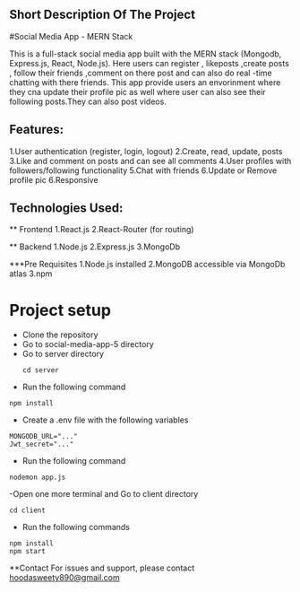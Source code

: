 ## Short Description Of The Project

#Social Media App - MERN Stack


This is a full-stack social media app built with the MERN stack (Mongodb, Express.js, React, Node.js). Here users can register , likeposts ,create posts , follow their friends ,comment on there post and can also do real -time chatting with there friends. This app provide users an envorinment where they cna update their profile pic as well where user can also see their following posts.They can also post videos.




## Features:
1.User authentication (register, login, logout)
2.Create, read, update,  posts
3.Like and comment on posts and can see all comments
4.User profiles with followers/following functionality
5.Chat with friends
6.Update or Remove profile pic
6.Responsive

## Technologies Used:

** Frontend
1.React.js
2.React-Router (for routing)

** Backend
1.Node.js
2.Express.js
3.MongoDb

***Pre Requisites
1.Node.js installed
2.MongoDB accessible via MongoDb atlas
3.npm

# Project setup
- Clone the repository
- Go to social-media-app-5 directory
- Go to server directory
  ```shell
  cd server
  ```
- Run the following command
```shell
npm install
```
- Create a .env file with the following variables
```.env
MONGODB_URL="..."
Jwt_secret="..."
```
- Run the following command
```shell
nodemon app.js
  ```
-Open one more terminal and Go to client directory
  ``` shell
  cd client
  ```
- Run the following commands
``` shell
npm install
npm start
```

**Contact
For issues and support, please contact hoodasweety890@gmail.com

